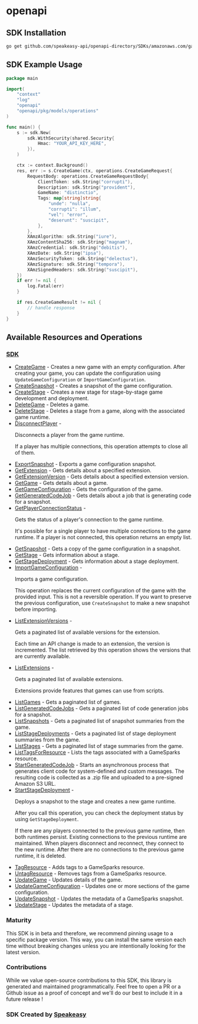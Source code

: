 # openapi

<!-- Start SDK Installation -->
## SDK Installation

```bash
go get github.com/speakeasy-api/openapi-directory/SDKs/amazonaws.com/gamesparks/2021-08-17/go
```
<!-- End SDK Installation -->

## SDK Example Usage
<!-- Start SDK Example Usage -->
```go
package main

import(
	"context"
	"log"
	"openapi"
	"openapi/pkg/models/operations"
)

func main() {
    s := sdk.New(
        sdk.WithSecurity(shared.Security{
            Hmac: "YOUR_API_KEY_HERE",
        }),
    )

    ctx := context.Background()
    res, err := s.CreateGame(ctx, operations.CreateGameRequest{
        RequestBody: operations.CreateGameRequestBody{
            ClientToken: sdk.String("corrupti"),
            Description: sdk.String("provident"),
            GameName: "distinctio",
            Tags: map[string]string{
                "unde": "nulla",
                "corrupti": "illum",
                "vel": "error",
                "deserunt": "suscipit",
            },
        },
        XAmzAlgorithm: sdk.String("iure"),
        XAmzContentSha256: sdk.String("magnam"),
        XAmzCredential: sdk.String("debitis"),
        XAmzDate: sdk.String("ipsa"),
        XAmzSecurityToken: sdk.String("delectus"),
        XAmzSignature: sdk.String("tempora"),
        XAmzSignedHeaders: sdk.String("suscipit"),
    })
    if err != nil {
        log.Fatal(err)
    }

    if res.CreateGameResult != nil {
        // handle response
    }
}
```
<!-- End SDK Example Usage -->

<!-- Start SDK Available Operations -->
## Available Resources and Operations

### [SDK](docs/sdk/README.md)

* [CreateGame](docs/sdk/README.md#creategame) -  Creates a new game with an empty configuration. After creating your game, you can update the configuration using <code>UpdateGameConfiguration</code> or <code>ImportGameConfiguration</code>. 
* [CreateSnapshot](docs/sdk/README.md#createsnapshot) - Creates a snapshot of the game configuration.
* [CreateStage](docs/sdk/README.md#createstage) - Creates a new stage for stage-by-stage game development and deployment.
* [DeleteGame](docs/sdk/README.md#deletegame) - Deletes a game.
* [DeleteStage](docs/sdk/README.md#deletestage) - Deletes a stage from a game, along with the associated game runtime.
* [DisconnectPlayer](docs/sdk/README.md#disconnectplayer) - <p>Disconnects a player from the game runtime.</p> <p> If a player has multiple connections, this operation attempts to close all of them. </p>
* [ExportSnapshot](docs/sdk/README.md#exportsnapshot) - Exports a game configuration snapshot.
* [GetExtension](docs/sdk/README.md#getextension) - Gets details about a specified extension.
* [GetExtensionVersion](docs/sdk/README.md#getextensionversion) - Gets details about a specified extension version.
* [GetGame](docs/sdk/README.md#getgame) - Gets details about a game.
* [GetGameConfiguration](docs/sdk/README.md#getgameconfiguration) - Gets the configuration of the game.
* [GetGeneratedCodeJob](docs/sdk/README.md#getgeneratedcodejob) - Gets details about a job that is generating code for a snapshot.
* [GetPlayerConnectionStatus](docs/sdk/README.md#getplayerconnectionstatus) - <p>Gets the status of a player's connection to the game runtime.</p> <p> It's possible for a single player to have multiple connections to the game runtime. If a player is not connected, this operation returns an empty list. </p>
* [GetSnapshot](docs/sdk/README.md#getsnapshot) - Gets a copy of the game configuration in a snapshot.
* [GetStage](docs/sdk/README.md#getstage) - Gets information about a stage.
* [GetStageDeployment](docs/sdk/README.md#getstagedeployment) - Gets information about a stage deployment.
* [ImportGameConfiguration](docs/sdk/README.md#importgameconfiguration) - <p>Imports a game configuration.</p> <p> This operation replaces the current configuration of the game with the provided input. This is not a reversible operation. If you want to preserve the previous configuration, use <code>CreateSnapshot</code> to make a new snapshot before importing. </p>
* [ListExtensionVersions](docs/sdk/README.md#listextensionversions) - <p>Gets a paginated list of available versions for the extension.</p> <p> Each time an API change is made to an extension, the version is incremented. The list retrieved by this operation shows the versions that are currently available. </p>
* [ListExtensions](docs/sdk/README.md#listextensions) - <p>Gets a paginated list of available extensions.</p> <p> Extensions provide features that games can use from scripts. </p>
* [ListGames](docs/sdk/README.md#listgames) - Gets a paginated list of games.
* [ListGeneratedCodeJobs](docs/sdk/README.md#listgeneratedcodejobs) - Gets a paginated list of code generation jobs for a snapshot.
* [ListSnapshots](docs/sdk/README.md#listsnapshots) - Gets a paginated list of snapshot summaries from the game.
* [ListStageDeployments](docs/sdk/README.md#liststagedeployments) - Gets a paginated list of stage deployment summaries from the game.
* [ListStages](docs/sdk/README.md#liststages) - Gets a paginated list of stage summaries from the game.
* [ListTagsForResource](docs/sdk/README.md#listtagsforresource) - Lists the tags associated with a GameSparks resource.
* [StartGeneratedCodeJob](docs/sdk/README.md#startgeneratedcodejob) -  Starts an asynchronous process that generates client code for system-defined and custom messages. The resulting code is collected as a .zip file and uploaded to a pre-signed Amazon S3 URL. 
* [StartStageDeployment](docs/sdk/README.md#startstagedeployment) - <p>Deploys a snapshot to the stage and creates a new game runtime.</p> <p> After you call this operation, you can check the deployment status by using <code>GetStageDeployment</code>. </p> <p> If there are any players connected to the previous game runtime, then both runtimes persist. Existing connections to the previous runtime are maintained. When players disconnect and reconnect, they connect to the new runtime. After there are no connections to the previous game runtime, it is deleted. </p>
* [TagResource](docs/sdk/README.md#tagresource) - Adds tags to a GameSparks resource.
* [UntagResource](docs/sdk/README.md#untagresource) - Removes tags from a GameSparks resource.
* [UpdateGame](docs/sdk/README.md#updategame) - Updates details of the game.
* [UpdateGameConfiguration](docs/sdk/README.md#updategameconfiguration) - Updates one or more sections of the game configuration.
* [UpdateSnapshot](docs/sdk/README.md#updatesnapshot) - Updates the metadata of a GameSparks snapshot.
* [UpdateStage](docs/sdk/README.md#updatestage) - Updates the metadata of a stage.
<!-- End SDK Available Operations -->

### Maturity

This SDK is in beta and therefore, we recommend pinning usage to a specific package version.
This way, you can install the same version each time without breaking changes unless you are intentionally
looking for the latest version.

### Contributions

While we value open-source contributions to this SDK, this library is generated and maintained programmatically.
Feel free to open a PR or a Github issue as a proof of concept and we'll do our best to include it in a future release !

### SDK Created by [Speakeasy](https://docs.speakeasyapi.dev/docs/using-speakeasy/client-sdks)

